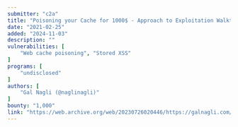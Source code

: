 ```yaml
---
submitter: "c2a"
title: "Poisoning your Cache for 1000$ - Approach to Exploitation Walkthrough"
date: "2021-02-25"
added: "2024-11-03"
description: ""
vulnerabilities: [
    "Web cache poisoning", "Stored XSS"
]
programs: [
    "undisclosed"
]
authors: [
    "Gal Nagli (@naglinagli)"
]
bounty: "1,000"
link: "https://web.archive.org/web/20230726020446/https://galnagli.com/Cache_Poisoning/"
---
```





